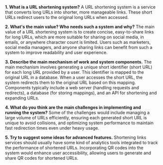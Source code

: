 **1. What is a URL shortening system?**
A URL shortening system is a service that converts long URLs into shorter, more manageable links. These short URLs redirect users to the original long URLs when accessed.

**2. What's the main value? Who needs such a system and why?**
The main value of a URL shortening system is to create concise, easy-to-share links for long URLs, which are more suitable for sharing on social media, in emails, or anywhere character count is limited. Users such as marketers, social media managers, and anyone sharing links can benefit from such a system to improve readability and user experience.

**3. Describe the main mechanism of work and system components.**
The main mechanism involves generating a unique short identifier (short URL) for each long URL provided by a user. This identifier is mapped to the original URL in a database. When a user accesses the short URL, the system redirects them to the original URL based on this mapping. Components typically include a web server (handling requests and redirects), a database (for storing mappings), and an API for shortening and expanding URLs.

**4. What do you think are the main challenges in implementing and running the system?**
Some of the challenges would include managing a large volume of URLs efficiently, ensuring each generated short URL is unique to avoid collisions, and optimizing system performance to maintain fast redirection times even under heavy usage.

**5. Try to suggest some ideas for advanced features.**
Shortening links services should usually have some kind of analytics tools integrated to track the performance of shortened URLs. Incorporating QR codes into the system would enhance user accessibility, allowing users to generate and share QR codes for shortened URLs.
